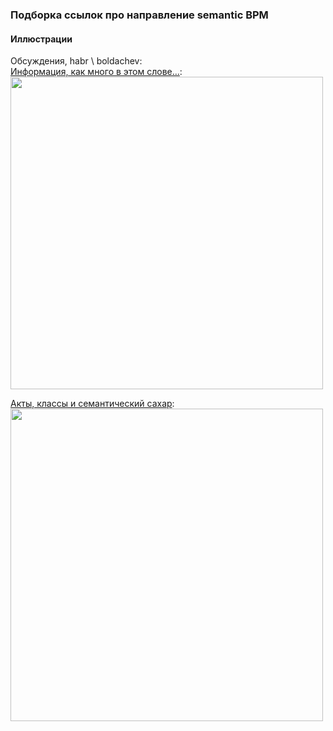 ### Подборка ссылок про направление semantic BPM 
#### Иллюстрации
Обсуждения, habr \ boldachev:  
[Информация, как много в этом слове…](https://habr.com/ru/articles/713376/#comment_25205654):  
<img src="https://habrastorage.org/getpro/habr/upload_files/be5/d18/761/be5d18761cda6b1df57c678963b61fc1.png" width="500" /> 

[Акты, классы и семантический сахар](https://habr.com/ru/articles/708026/#comment_25053928):  
<img src="https://habrastorage.org/r/w1560/getpro/habr/upload_files/67d/a0e/052/67da0e0528da47729c53664448d66709.png" width="500" /> 
